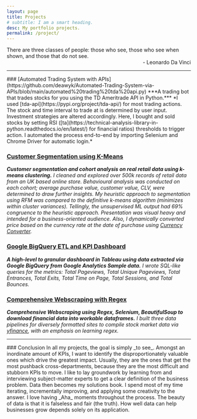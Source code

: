 ```yaml
---
layout: page
title: Projects
# subtitle: I am a smart heading.
desc: My portfolio projects.
permalink: /project/
---
```


<div class="pretty-links">

    
<div class="lead lead-about">There are three classes of people: those who see, those who see when shown, and those that do not see.<br></div>
<div style="text-align: right">- Leonardo Da Vinci</div>

<!-- {::nomarkdown} 
<figure class="site-profile">
    <img src="{{ site.baseurl }}/assets/img/profile.png">
</figure>
{:/} -->


---
<div>
### [Automated Trading System with APIs](https://github.com/deawyk/Automated-Trading-System-via-APIs/blob/main/automated%20trading%20tda%20api.py)
***A trading bot that trades stocks for you using the TD Ameritrade API in Python.***
*I used [tda-api](https://pypi.org/project/tda-api/) for most trading actions. The stock and time interval to trade at is determined by user input. Investment strategies are altered accordingly. Here, I bought and sold stocks by setting RSI ([ta](https://technical-analysis-library-in-python.readthedocs.io/en/latest/) for financial ratios) thresholds to trigger action. I automated the process end-to-end by importing Selenium and Chrome Driver for automatic login.*
    
### [Customer Segmentation using K-Means](https://github.com/deawyk/Customer-Segmentation-via-KMeans)
***Customer segmentation and cohort analysis on real retail data using k-means clustering.***
*I cleaned and explored over 500k records of retail data from an UK based online store. Behavioural analysis was conducted on each cohort; average purchase value, customer value, CLV, were determined to draw further insights. My heuristic approach to segmentation using RFM was compared to the definitive k-means algorithm (minimizes within cluster variances). Tellingly, the unsupervised ML output had 69% congruence to the heuristic approach. Presentation was visual heavy and intended for a business-oriented audience. Also, I dynamically converted price based on the currency rate at the date of purchase using [Currency Converter](https://pypi.org/project/CurrencyConverter/).*

### [Google BigQuery ETL and KPI Dashboard](https://github.com/deawyk/Google-Analytics-KPIs-via-Google-BigQuery/blob/main/BigQuery%20Script.sql)
***A high-level to granular dashboard in Tableau using data extracted via Google BigQuery from Google Analytics Sample data.***
*I wrote SQL-like queries for the metrics: Total Pageviews, Total Unique Pageviews, Total Entrances, Total Exits, Total Time on Page, Total Sessions, and Total Bounces.*
    
### [Comprehensive Webscraping with Regex](https://github.com/deawyk/Webscraping-Three-Ways)
***Comprehensive Webscraping using Regex, Selenium, BeautifulSoup to download financial data into workable dataframes.***
*I built three data pipelines for diversely formatted sites to compile stock market data via [yfinance](https://pypi.org/project/yfinance/), with an emphasis on learning regex.*

---
    
<div>
### Conclusion
    In all my projects, the goal is simply _to see_. Amongst an inordinate amount of KPIs, I want to identify the disproportionately valuable ones which drive the greatest impact. Usually, they are the ones that get the most pushback cross-departments, because they are the most difficult and stubborn KPIs to move. 
    I like to lay groundwork by learning from and interviewing subject-matter experts to get a clear definition of the business problem. Data then becomes my solutions book. I spend most of my time iterating, incrementally improving, and applying some creativity to the answer. I love having _Aha_ moments throughout the process. 
    The beauty of data is that it is falseless and fair (the truth). How well data can help businesses grow depends solely on its application.

